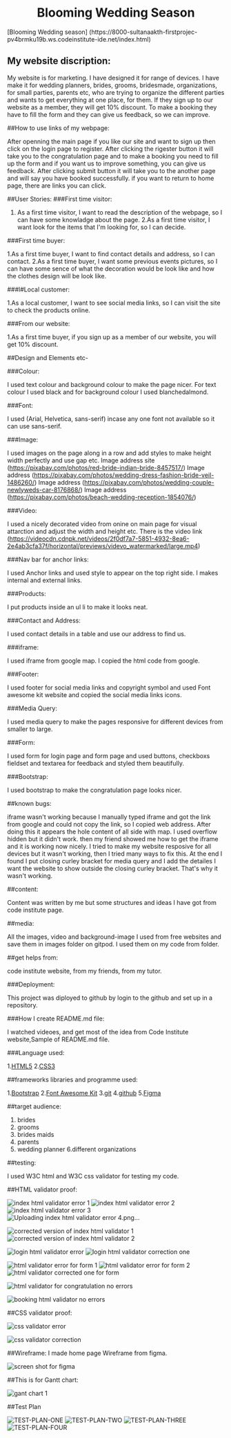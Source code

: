 <h1 align="center"> Blooming Wedding Season</h1>
[Blooming Wedding season] (https://8000-sultanaakth-firstprojec-pv4brmku19b.ws.codeinstitute-ide.net/index.html)

<h2>My website discription:</h2> 

My website is for marketing. I have designed it for range of devices. I have make it for wedding planners, brides, grooms, bridesmade, organizations, for small parties, parents etc, who are trying to organize the different parties and wants to get everything at one place, for them. If they sign up to our website as a member, they will get 10% discount. To make a booking they have to fill the form and they can give us feedback, so we can improve.

##How to use links of my webpage:

After openning the main page if you like our site and want to sign up then click on the login page to register. After clicking the rigester button it will take you to the congratulation page and to make a booking you need to fill up the form and if you want us to improve something, you can give us feedback. After clicking submit button it will take you to the another page and will say you have booked successfully. if you want to return to home page, there are links you can click.


##User Stories:
###First time visitor:

1. As a first time visitor, I want to read the description of the webpage, so I can have some knowladge about the page.
2.As a first time visitor, I want look for the items that I'm looking for, so I can decide.

###First time buyer:

1.As a first time buyer, I want to find contact details and address, so I can contact.
2.As a first time buyer, I want some previous events pictures, so I can have some sence of what the decoration would be look like and how the clothes design will be look like.

###l#Local customer:

1.As a local customer, I want to see social media links, so I can visit the site to check the products online.

###From our website:

1.As a first time buyer, if you sign up as a member of our website, you will get 10% discount.


##Design and Elements etc-

###Colour: 

I used text colour and background colour to make the page nicer. For text colour I used black and for background colour I used blanchedalmond. 

###Font:

I used (Arial, Helvetica, sans-serif) incase any one font not available so it can use sans-serif. 

###Image:

I used images on the page along in a row and add styles to make height width perfectly and use gap etc.
Image address site (https://pixabay.com/photos/red-bride-indian-bride-8457517/)
Image address (https://pixabay.com/photos/wedding-dress-fashion-bride-veil-1486260/)
Image address (https://pixabay.com/photos/wedding-couple-newlyweds-car-8176868/)
Image address (https://pixabay.com/photos/beach-wedding-reception-1854076/)

###Video: 

I used a nicely decorated video from onine on main page for visual attarction and adjust the width and height etc.
There is the video link (https://videocdn.cdnpk.net/videos/2f0df7a7-5851-4932-8ea6-2e4ab3cfa37f/horizontal/previews/videvo_watermarked/large.mp4)

###Nav bar for anchor links:

I used Anchor links and used style to appear on the top right side. I makes internal and external links.

###Products:

I put products inside an ul li to make it looks neat.

###Contact and Address:

I used contact details in a table and use our address to find us.

###iframe:

I used iframe from google map. I copied the html code from google.

###Footer:

I used footer for social media links and copyright symbol and used Font awesome kit website and copied the social media links icons.

###Media Query:

I used media query to make the pages responsive for different devices from smaller to large.

###Form:

I used form for login page and form page and used buttons, checkboxs fieldset and textarea for feedback and styled them beautifully.

###Bootstrap:

I used bootstrap to make the congratulation page looks nicer.

##known bugs: 

iframe wasn't working because I manually typed iframe and got the link from google and could not copy the link, so I copied web address. After doing this it appears the hole content of all side with map. I used overflow hidden but it didn't work. then my friend showed me how to get the iframe and it is working now nicely. I tried to make my website resposive for all devices but it wasn't working, then I tried many ways to fix this. At the end I found I put closing curley bracket for media query and I add the detailes I want the website to show outside the closing curley bracket. That's why it wasn't working.

##content:

Content was written by me but some structures and ideas I have got from code institute page.

##media:

All the images, video and background-image I used from free websites and save them in images folder on gitpod. I used them on my code from folder.

##get helps from:

 code institute website,
 from my friends,
 from my tutor.

###Deployment:

This project was diployed to github by login to the github and set up in a repository.

###How I create README.md file:

I watched videoes, and get most of the idea from Code Institute website,Sample of README.md file.

###Language used:

1.[HTML5](https://en.wikipedia.org/wiki/HTML5)
2.[CSS3](https://en.wikipedia.org/wiki/CSS3)

##frameworks libraries and programme used:

1.[Bootstrap](https://getbootstrap.com/) 
2.[Font Awesome Kit](https://fontawesome.com/)
3.[git](https://git-scm.com/)
4.[github](https://github.com/)
5.[Figma](https://www.figma.com/)

##target audience:

1. brides
2. grooms
5. brides maids
4. parents
5. wedding planner
6.different organizations

##testing:

I used W3C html and W3C css validator for testing my code.

##HTML validator proof:

![index html validator error 1](https://github.com/user-attachments/assets/5ef7cdce-65df-4d3a-b10e-34f681aad3a9)
![index html validator error 2](https://github.com/user-attachments/assets/3cb2b436-c19a-4734-8301-d5d52839e233)
![index html validator error 3](https://github.com/user-attachments/assets/c6ce4f28-1723-4e4c-b5a8-c74e959b602d)
![Uploading index html validator error 4.png…]()

![corrected version of index html validator 1](https://github.com/user-attachments/assets/1e7f4518-d209-450e-b671-9274ddb6b58c)
![corrected version of index html validator 2](https://github.com/user-attachments/assets/0da75abb-0b2c-41cc-8fac-012c0a515fb6)

![login html validator error](https://github.com/user-attachments/assets/78f847f6-7770-4ef0-bc5e-00128ef64e7f)
![login html validator correction one](https://github.com/user-attachments/assets/3a7fba52-b133-4782-bdec-f87bd156929a)

![html validator error for form 1](https://github.com/user-attachments/assets/05e3e556-4637-46f1-a54f-bebf0dcf375e)
![html validator error for form 2](https://github.com/user-attachments/assets/8dfea767-01c1-4b27-9e42-92a5999400f5)
![html validator corrected one for form](https://github.com/user-attachments/assets/56e5a123-0408-4cd3-92c7-dc1ec4a8d568)


![html validator for congratulation no errors](https://github.com/user-attachments/assets/4c222987-32f7-4db7-bb53-f3d03c47f75f)

![booking html validator no errors](https://github.com/user-attachments/assets/277da011-10cb-4b7b-9b25-1af4d5c2b3a7)

##CSS validator proof:

![css validator error](https://github.com/user-attachments/assets/5aef005a-8f53-4dfb-a901-bd2357e72be8)

![css validator correction](https://github.com/user-attachments/assets/c1fc990c-bb99-4bac-b8f5-b41089e7317b)


##Wireframe:
I made home page Wireframe from figma.

![screen shot for figma](https://github.com/user-attachments/assets/d99ce186-9db3-495b-bac3-8f5c119d1a33)

##This is for Gantt chart:

![gant chart 1](https://github.com/user-attachments/assets/183e92ed-258d-4e9b-9bff-8f43dc54249c)

##Test Plan

![TEST-PLAN-ONE](https://github.com/user-attachments/assets/d6c65bac-3fe2-4553-8be5-85c89a27dc96)
![TEST-PLAN-TWO](https://github.com/user-attachments/assets/69d2c3ca-f88a-4d29-b75f-fb02013d20b6)
![TEST-PLAN-THREE](https://github.com/user-attachments/assets/39bdb05d-f67b-4845-ad66-b2ccb02aaeae)
![TEST-PLAN-FOUR](https://github.com/user-attachments/assets/6e978284-fcb2-4621-bc2d-d7b171acc7d7)